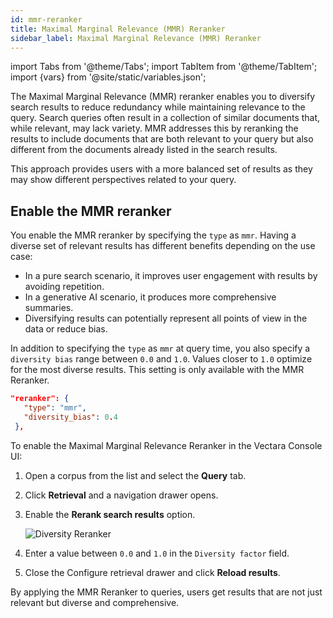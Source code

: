 ```yaml
---
id: mmr-reranker
title: Maximal Marginal Relevance (MMR) Reranker
sidebar_label: Maximal Marginal Relevance (MMR) Reranker
---
```


import Tabs from '@theme/Tabs';
import TabItem from '@theme/TabItem';
import {vars} from '@site/static/variables.json';

The Maximal Marginal Relevance (MMR) reranker enables you to diversify search 
results to reduce redundancy while maintaining relevance to the query. 
Search queries often result in a collection of similar documents that, while 
relevant, may lack variety. MMR addresses this by reranking the results to 
include documents that are both relevant to your query but also different 
from the documents already listed in the search results.

This approach provides users with a more balanced set of results as they may 
show different perspectives related to your query.

## Enable the MMR reranker

You enable the MMR reranker by specifying the `type` as `mmr`. Having a 
diverse set of relevant results has different benefits depending on 
the use case:
* In a pure search scenario, it improves user engagement with results by 
  avoiding repetition.
* In a generative AI scenario, it produces more comprehensive summaries.
* Diversifying results can potentially represent all points of view in the 
  data or reduce bias.

In addition to specifying the `type` as `mmr` at query time, you also 
specify a `diversity bias` range between `0.0` and `1.0`. Values closer to `1.0` 
optimize for the most diverse results. This setting is only available with the 
MMR Reranker.

```json
"reranker": {
   "type": "mmr",
   "diversity_bias": 0.4
 },
```

To enable the Maximal Marginal Relevance Reranker in the Vectara Console UI:

1. Open a corpus from the list and select the **Query** tab.
2. Click **Retrieval** and a navigation drawer opens.
3. Enable the **Rerank search results** option. 

   ![Diversity Reranker](/img/diversity_reranker.png)
4. Enter a value between `0.0` and `1.0` in the `Diversity factor` field.
5. Close the Configure retrieval drawer and click **Reload results**.

By applying the MMR Reranker to queries, users get results that are not just 
relevant but diverse and comprehensive.
